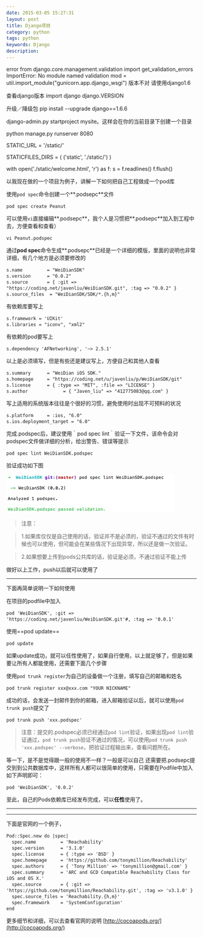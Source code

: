```yaml
---
date: 2015-03-05 15:27:31
layout: post
title: Django项目
category: python
tags: python
keywords: Django
description:
---
```


error
from django.core.management.validation import get_validation_errors
ImportError: No module named validation
mod = util.import_module("gunicorn.app.django_wsgi")
版本不对 请使用django1.6

查看django版本
import django
django.VERSION

升级／降级包
pip install --upgrade django==1.6.6

django-admin.py startproject mysite。这样会在你的当前目录下创建一个目录

python manage.py runserver 8080

STATIC_URL = '/static/'

STATICFILES_DIRS = (
    ('static', './static/')
)

with open('./static/welcome.html', 'r') as f:
    s = f.readlines()
    f.flush()



以我现在做的一个项目为例子，讲解一下如何把自己工程做成一个pod库

使用`pod spec`命令创建一个**.podsepc**文件

	pod spec create Peanut

可以使用`vi`直接编辑**.podsepc**，我个人是习惯把**.podsepc**加入到工程中去，方便查看和查看）

    vi Peanut.podspec

通过**pod spec**命令生成**.podsepc**已经是一个详细的模版，里面的说明也非常详细，有几个地方是必须要修改的

	s.name         = "WeiDianSDK"
	s.version      = "0.0.2"
	s.source       = { :git => "https://coding.net/javenliu/WeiDianSDK.git", :tag => "0.0.2" }
    s.source_files  = "WeiDianSDK/SDK/*.{h,m}"

有依赖库要写上

	s.framework = 'UIKit'
    s.libraries = "iconv", "xml2"

有依赖的pod要写上

	s.dependency 'AFNetworking', '~> 2.5.1'

以上是必须填写，但是有些还是建议写上，方便自己和其他人查看

	s.summary      = "WeiDian iOS SDK."
    s.homepage     = "https://coding.net/u/javenliu/p/WeiDianSDK/git"
	s.license      = { :type => "MIT", :file => "LICENSE" }
	s.author             = { "Javen_liu" => "412775083@qq.com" }

写上适用的系统版本往往是个很好的习惯，避免使用时出现不可预料的状况

	s.platform     = :ios, "6.0"
    s.ios.deployment_target = "6.0"

完成.podspec后，建议使用｀pod spec lint｀验证一下文件，该命令会对podspec文件做详细的分析，给出警告、错误等提示

	pod spec lint WeiDianSDK.podspec

验证成功如下图

![](blog_images/lint_pass.png)

>注意：

>1.如果库仅仅是自己使用的话，验证并不是必须的，验证不通过的文件有时候也可以使用，但可能会在某些情况下出现异常，所以还是做一次验证。

>2.如果想要上传到pods公共库的话，验证是必须，不通过验证不能上传


做好以上工作，push以后就可以使用了
_ _ _

下面再简单说明一下如何使用

在项目的podfile中加入

    pod 'WeiDianSDK', :git => 'https://coding.net/javenliu/WeiDianSDK.git'#, :tag => '0.0.1'

使用==pod update==

	pod update

如果update成功，就可以任性使用了，如果自行使用，以上就足够了，但是如果要让所有人都能使用，还需要下面几个步骤

使用`pod trunk register`为自己的设备做一个注册，填写自己的邮箱和姓名

	pod trunk register xxx@xxx.com "YOUR NICKNAME"

成功的话，会发送一封邮件到你的邮箱，进入邮箱验证以后，就可以使用`pod trunk push`提交了

	pod trunk push 'xxx.podspec'

>注意：提交的.podspec必须已经通过`pod lint`验证，如果出现`pod lint`验证通过，`pod trunk push`验证不通过的情况，可以使用`pod trunk push 'xxx.podspec' --verbose`，把验证过程输出来，查看问题所在。


等一下，是不是觉得跟一般的使用不一样？一般是可以自己
还需要把.podsepc提交到到公共数据库中，这样所有人都可以很简单的使用，只需要在Podfile中加入如下声明即可：

	pod 'WeiDianSDK', '0.0.2'

至此，自己的Pods依赖库已经发布完成，可以**任性**使用了。

_ _ _

_ _ _

下面是官网的一个例子，

    Pod::Spec.new do |spec|
      spec.name         = 'Reachability'
      spec.version      = '3.1.0'
      spec.license      = { :type => 'BSD' }
      spec.homepage     = 'https://github.com/tonymillion/Reachability'
      spec.authors      = { 'Tony Million' => 'tonymillion@gmail.com' }
      spec.summary      = 'ARC and GCD Compatible Reachability Class for iOS and OS X.'
      spec.source       = { :git => 'https://github.com/tonymillion/Reachability.git', :tag => 'v3.1.0' }
      spec.source_files = 'Reachability.{h,m}'
      spec.framework    = 'SystemConfiguration'
    end


更多细节和详细，可以去查看官网的说明 [http://cocoapods.org/](http://cocoapods.org/)

